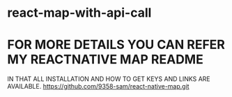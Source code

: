 # react-map-with-api-call

# FOR MORE DETAILS YOU CAN REFER MY REACTNATIVE MAP README
IN THAT ALL INSTALLATION AND HOW TO GET KEYS AND LINKS ARE AVAILABLE.
https://github.com/9358-sam/react-native-map.git
